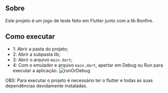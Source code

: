 ## Sobre

Este projeto é um jogo de teste feito em Flutter junto com a lib Bonfire.


## Como executar

 - 1: Abrir a pasta do projeto;
 - 2: Abrir a subpasta lib;
 - 3: Abrir o arquivo `main.dart`;
 - 4: Com o emulador e arquivo `main.dart`, apertar em Debug ou Run para executar a aplicação.
   ![runOrDebug](https://user-images.githubusercontent.com/77160753/187298656-843c0cb8-d87c-4396-b605-d5db87d03083.png)





OBS: Para executar o projeto é necessário ter o flutter e todas as suas dependências devidamente instaladas.
